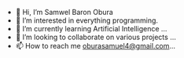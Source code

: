 - 👋 Hi, I’m Samwel Baron Obura
- 👀 I’m interested in everything programming.
- 🌱 I’m currently learning Artificial Intelligence ...
- 💞️ I’m looking to collaborate on various projects ...
- 📫 How to reach me oburasamuel4@gmail.com...

<!---
oburasamuel/oburasamuel is a ✨ special ✨ repository because its `README.md` (this file) appears on your GitHub profile.
You can click the Preview link to take a look at your changes.
--->
